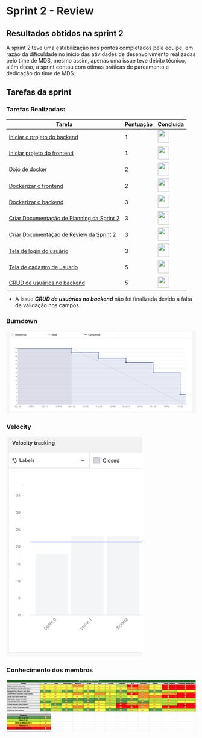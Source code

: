 # Sprint 2 - Review 

## Resultados obtidos na sprint 2

A sprint 2 teve uma estabilização nos pontos completados pela equipe, em razão da dificuldade no início das atividades de desenvolvimento realizadas pelo time de MDS, mesmo assim, apenas uma issue teve débito técnico, além disso, a sprint contou com ótimas práticas de pareamento e dedicação do time de MDS.

## Tarefas da sprint

### Tarefas Realizadas:

|Tarefa|Pontuação|Concluída|
|--|--|--|
|[Iniciar o projeto do backend]("https://github.com/fga-eps-mds/2020-2-G4/issues/3")|1|<image src="https://i.pinimg.com/originals/21/3d/c0/213dc0ed0a2e69d1978c75bfbcff903a.png" width=30 height=35>|
|[Iniciar projeto do frontend]("https://github.com/fga-eps-mds/2020-2-G4/issues/7")|1|<image src="https://i.pinimg.com/originals/21/3d/c0/213dc0ed0a2e69d1978c75bfbcff903a.png" width=30 height=35>|
|[Dojo de docker]("https://github.com/fga-eps-mds/2020-2-G4/issues/8")|2|<image src="https://i.pinimg.com/originals/21/3d/c0/213dc0ed0a2e69d1978c75bfbcff903a.png" width=30 height=35>|
|[Dockerizar o frontend]("https://github.com/fga-eps-mds/2020-2-G4/issues/11")|2|<image src="https://i.pinimg.com/originals/21/3d/c0/213dc0ed0a2e69d1978c75bfbcff903a.png" width=30 height=35>|
|[Dockerizar o backend]("https://github.com/fga-eps-mds/2020-2-G4/issues/9")|3|<image src="https://i.pinimg.com/originals/21/3d/c0/213dc0ed0a2e69d1978c75bfbcff903a.png" width=30 height=35>|
|[Criar Documentação de Planning da Sprint 2]("https://github.com/fga-eps-mds/2020-2-G4/issues/22")|3|<image src="https://i.pinimg.com/originals/21/3d/c0/213dc0ed0a2e69d1978c75bfbcff903a.png" width=30 height=35>|
|[Criar Documentação de Review da Sprint 2]("https://github.com/fga-eps-mds/2020-2-G4/issues/19")|3|<image src="https://i.pinimg.com/originals/21/3d/c0/213dc0ed0a2e69d1978c75bfbcff903a.png" width=30 height=35>|
|[Tela de login do usuário]("https://github.com/fga-eps-mds/2020-2-G4/issues/15")|3|<image src="https://i.pinimg.com/originals/21/3d/c0/213dc0ed0a2e69d1978c75bfbcff903a.png" width=30 height=35>|
|[Tela de cadastro de usuario]("https://github.com/fga-eps-mds/2020-2-G4/issues/10")|5|<image src="https://i.pinimg.com/originals/21/3d/c0/213dc0ed0a2e69d1978c75bfbcff903a.png" width=30 height=35>|
|[CRUD de usuários no backend]("https://github.com/fga-eps-mds/2020-2-G4/issues/13")|5|<image src="https://contmoura.com.br/wp-content/uploads/2019/09/x-png-icon-8.png" width=30 height=30>|

- A issue ***CRUD de usuários no backend*** não foi finalizada devido a falta de validação nos campos.

### Burndown
 ![imagem](burndown.png)

### Velocity
 ![imagem](velocity.png)

### Conhecimento dos membros
  ![imagem](conhecimento.png)
 